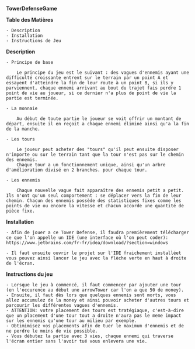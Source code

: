 **TowerDefenseGame**

**Table des Matières**

    - Description
    - Installation
    - Instructions de Jeu

**Description**

    - Principe de base
    
        Le principe du jeu est le suivant : des vagues d'ennemis ayant une difficulté croissante entrent sur le terrain par un point A et essayent d'atteindre la fin de leur route à un point B, si ils y parviennent, chaque ennemi arrivant au bout du trajet fais perdre 1 point de vie au joueur, si ce dernier n'a plus de point de vie la partie est terminée. 

    - La monnaie

        Au début de toute partie le joueur se voit offrir un montant de départ, ensuite il en reçoit a chaque ennemi éliminé ainsi qu'a la fin de la manche.
    
    - Les tours

        Le joueur peut acheter des "tours" qu'il peut ensuite disposer n'importe ou sur le terrain tant que la tour n'est pas sur le chemin des ennemis.
        Chaque tour a un fonctionnement unique, ainsi qu'un arbre d'amélioration divisé en 2 branches. pour chaque tour.

    - Les ennemis

        Chaque nouvelle vague fait apparaître des ennemis petit a petit. Ils n'ont qu'un seul comportement : se déplacer vers la fin de leur chemin. Chacun des ennemis possède des statistiques fixes comme les points de vie ou encore la vitesse et chacun accorde une quantité de pièce fixe.

**Installation**

    - Afin de jouer a ce Tower Defense, il faudra premièrement télécharger ce que l'on appelle un IDE (une interface où l'on peut coder): https://www.jetbrains.com/fr-fr/idea/download/?section=windows

    - Il faut ensuite ouvrir le projet sur l'IDE fraichement installéet vous pouvez ainsi lancer le jeu avec la flèche verte en haut à droite de l'écran.

**Instructions du jeu**

    - Lorsque le jeu à commencé, il faut commencer par ajouter une tour (en l'occurence au début une arrowTower car l'on a que 50 de money).
    - Ensuite, il faut dès lors que quelques ennemis sont morts, vous allez accumulez de la money et ainsi pouvoir acheter d'autres tours et parcourir les différentes vagues d'ennemis.
    - ATTENTION: votre placement des tours est tratégiaque, c'est-à-dire que un placement d'une tour tout a droite n'aura pas le meme impact sur les ennemis qu'une tour au milieu par exemple. 
    - Obtimimisez vos placements afin de tuer le maximum d'ennemis et de ne perdre le moins de vie possible.
    - Vous débutez la partie avec 3 vies, chaque ennemi qui traverse l'écran entier sans l'avoir tué vous enlevera une vie.
